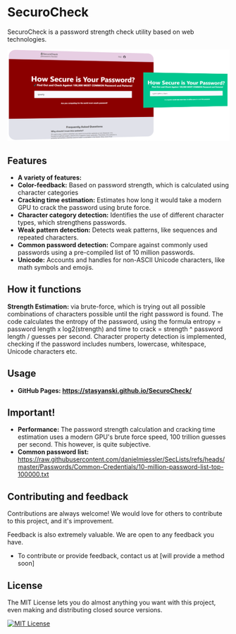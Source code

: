 # SecuroCheck
 SecuroCheck is a password strength check utility based on web technologies.

<p align="center">
  <img src="img/securocheck_preview.png" alt="SecuroCheck Preview">
</p>

## Features

- **A variety of features:**
- **Color-feedback:** Based on password strength, which is calculated using character categories
- **Cracking time estimation:** Estimates how long it would take a modern GPU to crack the password using brute force.
- **Character category detection:** Identifies the use of different character types, which strengthens passwords.
- **Weak pattern detection:** Detects weak patterns, like sequences and repeated characters.
- **Common password detection:** Compare against commonly used passwords using a pre-compiled list of 10 million passwords.
- **Unicode:** Accounts and handles for non-ASCII Unicode characters, like math symbols and emojis.


## How it functions

**Strength Estimation:** via brute-force, which is trying out all possible combinations of characters possible until the right password is found. The code calculates the entropy of the password, using the formula entropy = password length x log2(strength) and time to crack = strength ^ password length / guesses per second. Character property detection is implemented, checking if the password includes numbers, lowercase, whitespace, Unicode characters etc.

## Usage

- **GitHub Pages: https://stasyanski.github.io/SecuroCheck/**

## Important!

- **Performance:** The password strength calculation and cracking time estimation uses a modern GPU's brute force speed, 100 trillion guesses per second. This however, is quite subjective.
- **Common password list:** https://raw.githubusercontent.com/danielmiessler/SecLists/refs/heads/master/Passwords/Common-Credentials/10-million-password-list-top-100000.txt

## Contributing and feedback

Contributions are always welcome! We would love for others to contribute to this project, and it's improvement.

Feedback is also extremely valuable. We are open to any feedback you have.

- To contribute or provide feedback, contact us at [will provide a method soon]

## License

The MIT License lets you do almost anything you want with this project, even making and distributing closed source versions.

[![MIT License](https://img.shields.io/badge/License-MIT-green.svg)](https://choosealicense.com/licenses/mit/)
